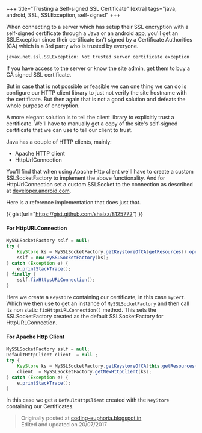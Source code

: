 +++
title="Trusting a Self-signed SSL Certificate"
[extra]
tags="java, android, SSL, SSLException, self-signed"
+++

When connecting to a server which has setup their SSL encryption with a self-signed certificate
through a Java or an android app, you'll get an SSLException since their certificate isn't signed
by a Certificate Authorities (CA) which is a 3rd party who is trusted by everyone.

```text
javax.net.ssl.SSLException: Not trusted server certificate exception
```

If you have access to the server or know the site admin, get them to buy a CA signed SSL certificate.

But in case that is not possible or feasible we can one thing we can do is
configure our HTTP client library to just not verify the site hostname with the certificate.
But then again that is not a good solution and defeats the whole purpose of encryption.

<!-- more -->
A more elegant solution is to tell the client library to explicitly trust a certificate.
We'll have to manually get a copy of the site's self-signed certificate that we can use
to tell our client to trust.

Java has a couple of HTTP clients, mainly:
* Apache HTTP client
* HttpUrlConnection

You'll find that when using Apache Http client we'll have to create a custom SSLSocketFactory to implement the above 
functionality.
And for HttpUrlConnection set a custom SSLSocket to the connection as described at [developer.android.com][1]. 

Here is a reference implementation that does just that.

{{ gist(url="https://gist.github.com/shalzz/8125772") }}

#### For HttpURLConnection

```java
MySSLSocketFactory sslf = null;
try {
    KeyStore ks = MySSLSocketFactory.getKeystoreOfCA(getResources().openRawResource(R.raw.myCert));
    sslf = new MySSLSocketFactory(ks);
} catch (Exception e) {
    e.printStackTrace();
} finally {
    sslf.fixHttpsURLConnection();
}
```

Here we create a `Keystore` containing our certificate, in this case `myCert`.
Which we then use to get an instance of `MySSLSocketFactory` and then call its non static `fixHttpsURLConnection()` method.
This sets the SSLSocketFactory created as the default SSLSocketFactory for HttpURLConnection. 


#### For Apache Http Client

```java
MySSLSocketFactory sslf = null;
DefaultHttpClient client  = null ;
try {
    KeyStore ks = MySSLSocketFactory.getKeystoreOfCA(this.getResources().openRawResource(R.raw.myCert));
    client  = MySSLSocketFactory.getNewHttpClient(ks);
} catch (Exception e) {
    e.printStackTrace();
}
```

In this case we get a `DefaultHttpClient` created with the `KeyStore` containing our Certificates.

> Originally posted at [coding-euphoria.blogspot.in][2]  
> Edited and updated on 20/07/2017

[1]: https://developer.android.com/training/articles/security-ssl.html
[2]: https://coding-euphoria.blogspot.in/2013/12/custom-sslsocketfactory-that-trusts.html
